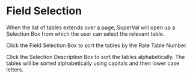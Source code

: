 # Field Selection

When the list of tables extends over a page, SuperVal will open up a
Selection Box from which the user can select the relevant table.

Click the Field Selection Box to sort the tables by the Rate Table
Number.

Click the Selection Description Box to sort the tables alphabetically.
The tables will be sorted alphabetically using capitals and then lower
case letters.
